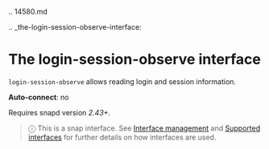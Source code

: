 .. 14580.md

.. _the-login-session-observe-interface:

# The login-session-observe interface

`login-session-observe` allows reading login and session information.

**Auto-connect**: no

Requires snapd version *2.43+*.

> ⓘ  This is a snap interface. See [Interface management](/t/interface-management/6154) and [Supported interfaces](/t/supported-interfaces/7744) for further details on how interfaces are used.
